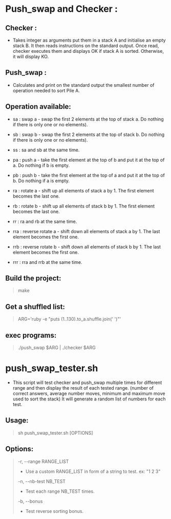 # Push_swap and Checker :
 
## Checker :
    
- Takes integer as arguments put them in a stack A and initialise an empty stack B. It then reads instructions on the standard output. Once read, checker executes them and displays OK if stack A is sorted. Otherwise, it will display KO.

## Push_swap :
    
- Calculates and print on the standard output the smallest number of operation needed to sort Pile A.
    
## Operation available:
    
- sa : swap a - swap the first 2 elements at the top of stack a. Do nothing if there is only one or no elements).

- sb : swap b - swap the first 2 elements at the top of stack b. Do nothing if there is only one or no elements).

- ss : sa and sb at the same time.

- pa : push a - take the first element at the top of b and put it at the top of a. Do nothing if b is empty.

- pb : push b - take the first element at the top of a and put it at the top of b. Do nothing if a is empty.

- ra : rotate a - shift up all elements of stack a by 1. The first element becomes the last one.

- rb : rotate b - shift up all elements of stack b by 1. The first element becomes the last one.

- rr : ra and rb at the same time.

- rra : reverse rotate a - shift down all elements of stack a by 1. The last element becomes the first one.
    
- rrb : reverse rotate b - shift down all elements of stack b by 1. The last element becomes the first one.

- rrr : rra and rrb at the same time.

## Build the project:

> make

## Get a shuffled list:

> ARG='ruby -e "puts (1..130).to_a.shuffle.join(' ')"'

## exec programs:

> ./push_swap $ARG | ./checker $ARG

# push_swap_tester.sh

- This script will test checker and push_swap multiple times for different range and then display the result of each tested range. (number of correct answers, average number moves, minimum and maximum move used to sort the stack) It will generate a random list of numbers for each test.

## Usage:	
> sh push_swap_tester.sh [OPTIONS]

## Options:

> -r, --range RANGE_LIST
> -	Use a custom RANGE_LIST in form of a string to test. ex: "1 2 3"
> 
> -n, --nb-test NB_TEST
> - Test each range NB_TEST times.
> 
> -b, --bonus
>	- Test reverse sorting bonus.

